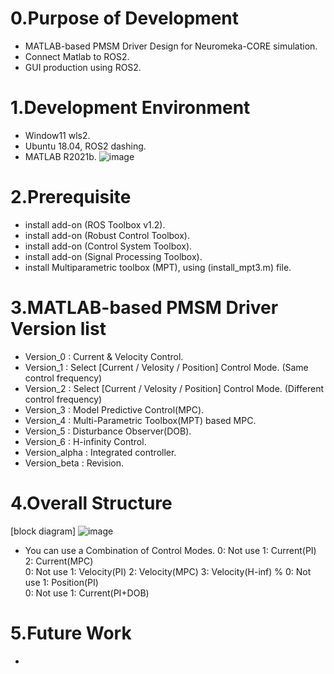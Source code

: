 # 0.Purpose of Development
- MATLAB-based PMSM Driver Design for Neuromeka-CORE simulation.
- Connect Matlab to ROS2.
- GUI production using ROS2.

# 1.Development Environment
- Window11 wls2.
- Ubuntu 18.04, ROS2 dashing.
- MATLAB R2021b.
![image](https://user-images.githubusercontent.com/75024315/146763805-3f61129e-a4ed-4c28-b61e-69155064fbb0.png)

# 2.Prerequisite
- install add-on (ROS Toolbox v1.2).
- install add-on (Robust Control Toolbox).
- install add-on (Control System Toolbox).
- install add-on (Signal Processing Toolbox).
- install Multiparametric toolbox (MPT), using (install_mpt3.m) file.

# 3.MATLAB-based PMSM Driver Version list
- Version_0 : Current & Velocity Control.
- Version_1 : Select [Current / Velosity / Position] Control Mode. (Same control frequency)
- Version_2 : Select [Current / Velosity / Position] Control Mode. (Different control frequency)
- Version_3 : Model Predictive Control(MPC).
- Version_4 : Multi-Parametric Toolbox(MPT) based MPC.
- Version_5 : Disturbance Observer(DOB).
- Version_6 : H-infinity Control. 
- Version_alpha : Integrated controller.
- Version_beta : Revision.

# 4.Overall Structure
[block diagram]
![image](https://user-images.githubusercontent.com/75024315/146320252-668cc404-c65a-4717-9e4b-b3a94f3cee56.png)
- You can use a Combination of Control Modes.
  0: Not use      1: Current(PI)   2: Current(MPC)      
  0: Not use      1: Velocity(PI)  2: Velocity(MPC) 3: Velocity(H-inf)    %
  0: Not use      1: Position(PI)      
  0: Not use      1: Current(PI+DOB)

# 5.Future Work
- 
